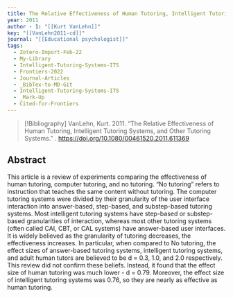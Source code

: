 ```yaml
---
title: The Relative Effectiveness of Human Tutoring, Intelligent Tutoring Systems, and Other Tutoring Systems
year: 2011
author - 1: "[[Kurt VanLehn]]"
key: "[[VanLehn2011-cd]]"
journal: "[[Educational psychologist]]"
tags:
  - Zotero-Import-Feb-22
  - My-Library
  - Intelligent-Tutoring-Systems-ITS
  - Frontiers-2022
  - Journal-Articles
  - _BibTex-to-MD-Git
  - Intelligent-Tutoring-Systems-ITS
  - _Mark-Up
  - Cited-for-Frontiers
---
```


> [!Bibliography]
> VanLehn, Kurt. 2011. “The Relative Effectiveness of Human Tutoring, Intelligent Tutoring Systems, and Other Tutoring Systems.” . https://doi.org/10.1080/00461520.2011.611369

## Abstract
This article is a review of experiments comparing the effectiveness of human tutoring, computer tutoring, and no tutoring. “No tutoring” refers to instruction that teaches the same content without tutoring. The computer tutoring systems were divided by their granularity of the user interface interaction into answer-based, step-based, and substep-based tutoring systems. Most intelligent tutoring systems have step-based or substep-based granularities of interaction, whereas most other tutoring systems (often called CAI, CBT, or CAL systems) have answer-based user interfaces. It is widely believed as the granularity of tutoring decreases, the effectiveness increases. In particular, when compared to No tutoring, the effect sizes of answer-based tutoring systems, intelligent tutoring systems, and adult human tutors are believed to be d = 0.3, 1.0, and 2.0 respectively. This review did not confirm these beliefs. Instead, it found that the effect size of human tutoring was much lower -  d = 0.79. Moreover, the effect size of intelligent tutoring systems was 0.76, so they are nearly as effective as human tutoring.